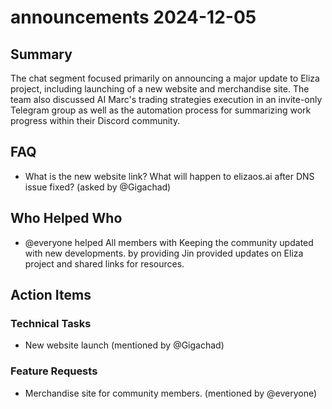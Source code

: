 # announcements 2024-12-05

## Summary

The chat segment focused primarily on announcing a major update to Eliza project, including launching of a new website and merchandise site. The team also discussed AI Marc's trading strategies execution in an invite-only Telegram group as well as the automation process for summarizing work progress within their Discord community.

## FAQ

- What is the new website link? What will happen to elizaos.ai after DNS issue fixed? (asked by @Gigachad)

## Who Helped Who

- @everyone helped All members with Keeping the community updated with new developments. by providing Jin provided updates on Eliza project and shared links for resources.

## Action Items

### Technical Tasks

- New website launch (mentioned by @Gigachad)

### Feature Requests

- Merchandise site for community members. (mentioned by @everyone)

